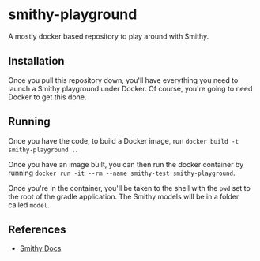 # smithy-playground

A mostly docker based repository to play around with Smithy.

## Installation

Once you pull this repository down, you'll have everything you need to launch a Smithy playground under Docker. Of course, you're going to need Docker to get this done.

## Running

Once you have the code, to build a Docker image, run `docker build -t smithy-playground .`.

Once you have an image built, you can then run the docker container by running `docker run -it --rm --name smithy-test smithy-playground`.

Once you're in the container, you'll be taken to the shell with the `pwd` set to the root of the gradle application. The Smithy models will be in a folder called `model`.

## References

- [Smithy Docs](https://awslabs.github.io/smithy/index.html)
